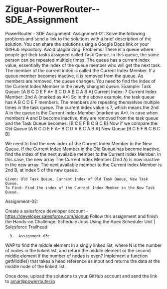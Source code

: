 # Ziguar-PowerRouter--SDE_Assignment
PowerRouter - SDE Assignment.
Assignment-01: 
Solve the following problems and send a link to the solutions with a brief description of the solution.
You can share the solutions using a Google Docs link or your GitHub repository.
Avoid plagiarizing.
Problems:
There is a queue where people get their tasks assigned called Task Queue. In this queue, the same person can be repeated multiple times. The queue has a current index value, essentially the index of the queue member who will get the next task. The member of the current index is called the Current Index Member. If a queue member becomes inactive, it is removed from the queue. As members are removed, the queue changes. You need to find the index of the Current Index Member in the newly changed queue.
	Example: 
Task Queue: [A B C D E F A* B C D A B C A B A]
Current Index: 7
Current Index Member: 2nd A (marked as A*)
So in the above example, the task queue has A B C D E F members. The members are repeating themselves multiple times in the task queue.
The current index value is 7, which means the 2nd A in the queue is the Current Index Member (marked as A*).
In case when members A and D become inactive, they are removed from the task queue and the Task Queue becomes: 
[B C E F B C B C B]
Now if we compare the: 
Old Queue		[A B C D E F A* B C D A B C A B A]
New Queue		[B C E F B C B C B]

We need to find the new index of the Current Index Member in the New Queue. If the Current Index Member in the Old Queue has become inactive, find the index of the next available member to the Current Index Member.
In this case, the new array 
The Current Index Member (2nd A)  is now inactive in the new array.
The next available member to the Current Index Member is 2nd B, at index 5 of the new queue. 
	
	Given: Old Task Queue, Current Index of Old Task Queue, New Task Queue.
	To Find: Find the index of the Current Index Member in the New Task Queue.


Assignment-02:

Create a salesforce developer account -https://developer.salesforce.com/signup
Follow this assignment and finish the Hands-on Challenge: Schedule Jobs Using the Apex Scheduler Unit | Salesforce Trailhead


      3.  Assignment-03:
	
WAP to find the middle element in a singly linked list, where N is the number of nodes in the linked list, and return the middle element or the second middle element if the number of nodes is even? Implement a function getMiddle() that takes a head reference as input and returns the data at the middle node of the linked list.

Once done, upload the solutions to your GitHub account and send the link to 
amar@powerrouter.io

